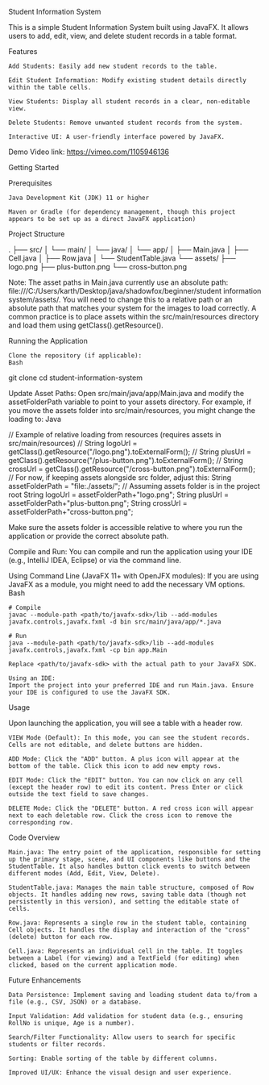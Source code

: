 Student Information System

This is a simple Student Information System built using JavaFX. It allows users to add, edit, view, and delete student records in a table format.

Features

    Add Students: Easily add new student records to the table.

    Edit Student Information: Modify existing student details directly within the table cells.

    View Students: Display all student records in a clear, non-editable view.

    Delete Students: Remove unwanted student records from the system.

    Interactive UI: A user-friendly interface powered by JavaFX.

Demo Video link: https://vimeo.com/1105946136

Getting Started

Prerequisites

    Java Development Kit (JDK) 11 or higher

    Maven or Gradle (for dependency management, though this project appears to be set up as a direct JavaFX application)

Project Structure

.
├── src/
│   └── main/
│       └── java/
│           └── app/
│               ├── Main.java
│               ├── Cell.java
│               ├── Row.java
│               └── StudentTable.java
└── assets/
    ├── logo.png
    ├── plus-button.png
    └── cross-button.png

Note: The asset paths in Main.java currently use an absolute path: file:///C:/Users/karth/Desktop/java/shadowfox/beginner/student information system/assets/. You will need to change this to a relative path or an absolute path that matches your system for the images to load correctly. A common practice is to place assets within the src/main/resources directory and load them using getClass().getResource().

Running the Application

    Clone the repository (if applicable):
    Bash

git clone <your-repository-url>
cd student-information-system

Update Asset Paths:
Open src/main/java/app/Main.java and modify the assetFolderPath variable to point to your assets directory. For example, if you move the assets folder into src/main/resources, you might change the loading to:
Java

// Example of relative loading from resources (requires assets in src/main/resources)
// String logoUrl = getClass().getResource("/logo.png").toExternalForm();
// String plusUrl = getClass().getResource("/plus-button.png").toExternalForm();
// String crossUrl = getClass().getResource("/cross-button.png").toExternalForm();
// For now, if keeping assets alongside src folder, adjust this:
String assetFolderPath = "file:./assets/"; // Assuming assets folder is in the project root
String logoUrl = assetFolderPath+"logo.png";
String plusUrl = assetFolderPath+"plus-button.png";
String crossUrl = assetFolderPath+"cross-button.png";

Make sure the assets folder is accessible relative to where you run the application or provide the correct absolute path.

Compile and Run:
You can compile and run the application using your IDE (e.g., IntelliJ IDEA, Eclipse) or via the command line.

Using Command Line (JavaFX 11+ with OpenJFX modules):
If you are using JavaFX as a module, you might need to add the necessary VM options.
Bash

    # Compile
    javac --module-path <path/to/javafx-sdk>/lib --add-modules javafx.controls,javafx.fxml -d bin src/main/java/app/*.java

    # Run
    java --module-path <path/to/javafx-sdk>/lib --add-modules javafx.controls,javafx.fxml -cp bin app.Main

    Replace <path/to/javafx-sdk> with the actual path to your JavaFX SDK.

    Using an IDE:
    Import the project into your preferred IDE and run Main.java. Ensure your IDE is configured to use the JavaFX SDK.

Usage

Upon launching the application, you will see a table with a header row.

    VIEW Mode (Default): In this mode, you can see the student records. Cells are not editable, and delete buttons are hidden.

    ADD Mode: Click the "ADD" button. A plus icon will appear at the bottom of the table. Click this icon to add new empty rows.

    EDIT Mode: Click the "EDIT" button. You can now click on any cell (except the header row) to edit its content. Press Enter or click outside the text field to save changes.

    DELETE Mode: Click the "DELETE" button. A red cross icon will appear next to each deletable row. Click the cross icon to remove the corresponding row.

Code Overview

    Main.java: The entry point of the application, responsible for setting up the primary stage, scene, and UI components like buttons and the StudentTable. It also handles button click events to switch between different modes (Add, Edit, View, Delete).

    StudentTable.java: Manages the main table structure, composed of Row objects. It handles adding new rows, saving table data (though not persistently in this version), and setting the editable state of cells.

    Row.java: Represents a single row in the student table, containing Cell objects. It handles the display and interaction of the "cross" (delete) button for each row.

    Cell.java: Represents an individual cell in the table. It toggles between a Label (for viewing) and a TextField (for editing) when clicked, based on the current application mode.

Future Enhancements

    Data Persistence: Implement saving and loading student data to/from a file (e.g., CSV, JSON) or a database.

    Input Validation: Add validation for student data (e.g., ensuring RollNo is unique, Age is a number).

    Search/Filter Functionality: Allow users to search for specific students or filter records.

    Sorting: Enable sorting of the table by different columns.

    Improved UI/UX: Enhance the visual design and user experience.
